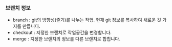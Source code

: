 ### 브랜치 정보
- branch : git의 방향성(줄기)를 나누는 작업. 현재 git 정보를 복사하여 새로운 깃 가지를 만듭니다.
- checkout : 지정한 브랜치로 작업공간을 변경합니다.
- merge : 지정한 브랜치의 정보를 다른 브랜치로 합칩니다.